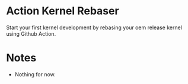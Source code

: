 # Action Kernel Rebaser
Start your first kernel development by rebasing your oem release kernel using Github Action.

# Notes
- Nothing for now.